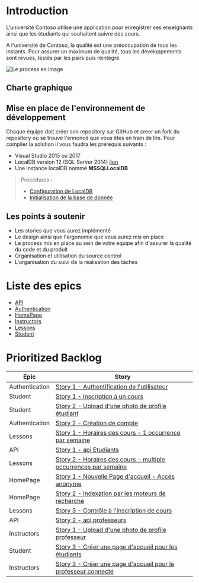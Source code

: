 ﻿Introduction
====

L'université Contoso utilise une application pour enregistrer ses enseignants ainsi que les étudiants qui souhaitent suivre des cours.

A l'université de Contoso, la qualité est une préoccupation de tous les instants. Pour assurer un maximum de qualité, tous les développements sont revues, testés par les pairs puis réintégré.

![Le process en image](https://g.gravizo.com/svg?digraph%20G%20{node%20[shape=];Dev->"Code%20Review"->QA->Integration})

## Charte graphique


## Mise en place de l'environnement de développement
Chaque équipe doit créer son repository sur GitHub et creer un fork du repository où se trouve l'ennoncé que vous êtes en train de lire.
Pour compiler la solution il vous faudra les prérequis suivants :
* Visual Studio 2015 ou 2017
* LocalDB version 12 (SQL Server 2014) [lien](https://download.microsoft.com/download/E/A/E/EAE6F7FC-767A-4038-A954-49B8B05D04EB/LocalDB%2064BIT/SqlLocalDB.msi)
* Une instance localDB nommé **MSSQLLocalDB**

> Procédures :
> * [Configuration de LocalDB](setupEnvironment/LocalDBSetup.MD)
> * [Initialisation de la base de donnée](setupEnvironment/DatabaseSetup.MD)


## Les points à soutenir
* Les stories que vous aurez implémenté
* Le design ainsi que l'ergonomie que vous aurez mis en place
* Le process mis en place au sein de votre equipe afin d'assurer la qualité du code et du produit
* Organisation et utilisation du source control
* L'organisation du suivi de la réalisation des tâches



# Liste des epics

* [API](subject/API.MD)
* [Authentication](subject/Authentication.MD)
* [HomePage](subject/HomePage.MD)
* [Instructors](subject/Instructors.MD)
* [Lessons](subject/Lessons.MD)
* [Student](subject/Student.MD)

# Prioritized Backlog

|Epic|Story|
|-|-|
Authentication|[Story 1 - Authentification de l'utilisateur](subject/Authentication.MD#Story-1---Authentification-de-l'utilisateur)|
|Student|[Story 1 - Inscription à un cours](subject/Student.MD#Story-1---Inscription-à-un-cours)|
|Student|[Story 2 - Upload d'une photo de profile étudiant](subject/Student.MD#Story-2---Upload-d'une-photo-de-profile-étudiant)|
|Authentication|[Story 2 - Création de compte](subject/Authentication.MD#Story-2---Création-de-compte)|
|Lessons|[Story 1 - Horaires des cours - 1 occurrence par semaine](subject/Lessons.MD#Story-1---Horaires-des-cours---1-occurrence-par-semaine)|
|API|[Story 1 - api Etudiants](subject/API.MD#Story-1---api-Etudiants)|
|Lessons|[Story 2 - Horaires des cours - multiple occurrences par semaine](subject/Lessons.MD#Story-2---Horaires-des-cours---multiple-occurrences-par-semaine)|
|HomePage|[Story 1 - Nouvelle Page d'accueil - Accès anonyme](subject/HomePage.MD#Story-1---Nouvelle-Page-d'accueil---Accès-anonyme)|
|HomePage|[Story 2 - Indexation par les moteurs de recherche](subject/HomePage.MD#Story-2---Indexation-par-les-moteurs-de-recherche)|
|Lessons|[Story 3 - Contrôle à l'inscription de cours](subject/Lessons.MD#Story-3---Contrôle-à-l'inscription-de-cours)|
|API|[Story 2 - api professeurs](subject/API.MD#Story-2---api-professeurs)|
|Instructors|[Story 1 - Upload d'une photo de profile professeur](subject/Instructors.MD#Story-1---Upload-d'une-photo-de-profile-professeur)|
|Student|[Story 3 - Créer une page d'accueil pour les étudiants](subject/Student.MD#Story-3---Créer-une-page-d'accueil-pour-les-étudiants)|
|Instructors|[Story 3 - Créer une page d'accueil pour le professeur connecté](subject/Instructors.MD#Story-3---Créer-une-page-d'accueil-pour-le-professeur-connecté)|
